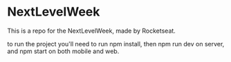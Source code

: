 # NextLevelWeek

This is a repo for the NextLevelWeek, made by Rocketseat.

to run the project you'll need to run npm install, then npm run dev on server, and npm start on both mobile and web.
